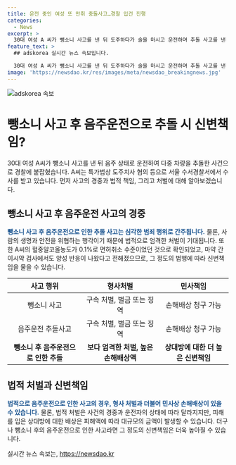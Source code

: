 ```yaml
---
title: 운전 중인 여성 또 만취 충돌사고…경찰 입건 진행
categories:
  - News
excerpt: >
  30대 여성 A 씨가 뺑소니 사고를 낸 뒤 도주하다가 술을 마시고 운전하며 추돌 사고를 낸 혐의로 경찰에 붙잡혔다. A 씨는 뺑소니 사고 후 날 8시 반쯤 역삼동에서 사고를 낸 뒤 도주한 혐의를 받으며, 다음 날 아침에는 신논현역 사거리에서 만취 상태로 추돌 사고를 냈다. A 씨의 혈중알코올농도는 0.1％로 면허 취소 수준이었고, 마약 간이시약 검사에서도 양성 반응이 나왔다. 경찰은 자세한 사고 경위를 조사 중이다.
feature_text: >
  ## adskorea 실시간 뉴스 속보입니다.

  30대 여성 A 씨가 뺑소니 사고를 낸 뒤 도주하다가 술을 마시고 운전하며 추돌 사고를 낸 혐의로 경찰에 붙잡혔다. A 씨는 뺑소니 사고 후 날 8시 반쯤 역삼동에서 사고를 낸 뒤 도주한 혐의를 받으며, 다음 날 아침에는 신논현역 사거리에서 만취 상태로 추돌 사고를 냈다. A 씨의 혈중알코올농도는 0.1％로 면허 취소 수준이었고, 마약 간이시약 검사에서도 양성 반응이 나왔다. 경찰은 자세한 사고 경위를 조사 중이다.
image: 'https://newsdao.kr/res/images/meta/newsdao_breakingnews.jpg'
---
```


<p><img src="https://newsdao.kr/res/images/meta/newsdao_breakingnews.jpg" alt="adskorea 속보" /></p>

<h1>뺑소니 사고 후 음주운전으로 추돌 시 신변책임?</h1>

<p data-ke-size="size16"></p>

<p>30대 여성 A씨가 뺑소니 사고를 낸 뒤 음주 상태로 운전하여 다중 차량을 추돌한 사건으로 경찰에 붙잡혔습니다. A씨는 특가법상 도주치사 혐의 등으로 서울 수서경찰서에서 수사를 받고 있습니다. 먼저 사고의 경중과 법적 책임, 그리고 처벌에 대해 알아보겠습니다. </p>

<h2>뺑소니 사고 후 음주운전 사고의 경중</h2>

<p><b><span style="color: #1a5490;">뺑소니 사고 후 음주운전으로 인한 추돌 사고는 심각한 범죄 행위로 간주됩니다.</span></b> 물론, 사람의 생명과 안전을 위협하는 행각이기 때문에 법적으로 엄격한 처벌이 기대됩니다. 또한 A씨의 혈중알코올농도가 0.1%로 면허취소 수준이었던 것으로 확인되었고, 마약 간이시약 검사에서도 양성 반응이 나왔다고 전해졌으므로, 그 정도의 범행에 따라 신변책임을 물을 수 있습니다.</p>

<table>
    <thead>
        <tr>
            <th style="text-align: center;">사고 행위</th>
            <th style="text-align: center;">형사처벌</th>
            <th style="text-align: center;">민사책임</th>
        </tr>
    </thead>
    <tbody>
        <tr>
            <td style="text-align: center;">뺑소니 사고</td>
            <td style="text-align: center;">구속 처벌, 벌금 또는 징역</td>
            <td style="text-align: center;">손해배상 청구 가능</td>
        </tr>
        <tr>
            <td style="text-align: center;">음주운전 추돌사고</td>
            <td style="text-align: center;">구속 처벌, 벌금 또는 징역</td>
            <td style="text-align: center;">손해배상 청구 가능</td>
        </tr>
        <tr>
            <td style="text-align: center;"><b>뺑소니 후 음주운전으로 인한 추돌</b></td>
            <td style="text-align: center;"><b>보다 엄격한 처벌, 높은 손해배상액</b></td>
            <td style="text-align: center;"><b>상대방에 대한 더 높은 신변책임</b></td>
        </tr>
    </tbody>
</table>

<h2>법적 처벌과 신변책임</h2>

<p><b><span style="color: #1a5490;">법적으로 음주운전으로 인한 사고의 경우, 형사 처벌과 더불어 민사상 손해배상이 있을 수 있습니다.</span></b> 물론, 법적 처벌은 사건의 경중과 운전자의 상태에 따라 달라지지만, 피해를 입은 상대방에 대한 배상은 피해액에 따라 대규모의 금액이 발생할 수 있습니다. 더구나 뺑소니 후의 음주운전으로 인한 사고라면 그 정도의 신변책임은 더욱 높아질 수 있습니다.</p>

<p data-ke-size="size16"></p>
실시간 뉴스 속보는, <a href="https://newsdao.kr" rel="dofollow">https://newsdao.kr</a>


